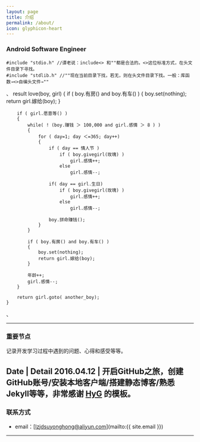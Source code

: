 ```yaml
---
layout: page
title: 介绍
permalink: /about/
icon: glyphicon-heart
---
```

### Android Software Engineer


	#include "stdio.h" //谭老说：include<> 和""都是合法的。<>这位标准方式，在头文件目录下寻找。
	#include "stdlib.h" //""现在当前目录下找，若无，则在头文件目录下找。一般：库函数→<>自编头文件→""
、
	result love(boy, girl)
	{
	    if ( boy.有房() and boy.有车() )
	    {
	        boy.set(nothing);
	        return girl.嫁给(boy);
	    }
	    
	    if ( girl.愿意等() )
	    {
	        while( ! (boy.赚钱 ＞ 100,000 and girl.感情 ＞ 8 ) )
	        {
	            for ( day=1; day ＜=365; day++)
	            {
	                if ( day == 情人节 )
	                    if ( boy.givegirl(玫瑰) )
	                        girl.感情++;
	                    else
	                        girl.感情--;
				
	                if( day == girl.生日)
	                    if ( boy.givegirl(玫瑰) )
	                        girl.感情++;
	                    else
	                        girl.感情--;
				
	                boy.拼命赚钱();
	            }
	        }
		
	        if ( boy.有房() and boy.有车() )
	        {
	            boy.set(nothing);
	            return girl.嫁给(boy);
	        }
		
	        年龄++;
	        girl.感情--;
	    }
	    
	    return girl.goto( another_boy);
	}
、









---


### 重要节点   

记录开发学习过程中遇到的问题、心得和感受等等。

Date | Detail
2016.04.12 | 开启GitHub之旅，创建GitHub账号/安装本地客户端/搭建静态博客/熟悉Jekyll等等，非常感谢 **[HyG](http://gaohaoyang.github.io/cv/)** 的模板。
---











### 联系方式

* email：[lzjdsuyonghong@aliyun.com](mailto:{{ site.email }})



---